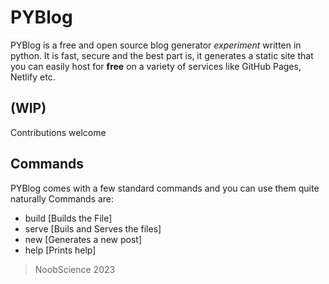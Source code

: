 # PYBlog

PYBlog is a free and open source blog generator *experiment* written in python.
It is fast, secure and the best part is, it generates a static site that you can easily host for **free** on a variety of
services like GitHub Pages, Netlify etc.

## (WIP)
Contributions welcome

## Commands
PYBlog comes with a few standard commands and you can use them quite naturally
Commands are:
- build [Builds the File]
- serve [Buils and Serves the files]
- new [Generates a new post]
- help [Prints help]

> NoobScience 2023
